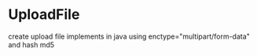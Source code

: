 # UploadFile
create upload file implements in java using enctype="multipart/form-data" and hash md5 
